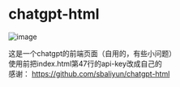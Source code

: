 # chatgpt-html
![image](https://user-images.githubusercontent.com/81904038/210193373-2e6c9dbd-314a-42b5-a8fb-947cf554bd21.png)<br>

这是一个chatgpt的前端页面（自用的，有些小问题）<br>
使用前把index.html第47行的api-key改成自己的<br>
感谢：
https://github.com/sbaliyun/chatgpt-html

